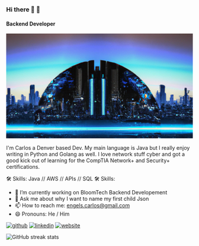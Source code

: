 ### Hi there 👋	:robot:
#### Backend Developer
![Backend Developer](https://github.com/carlosengels/carlosengels/blob/main/background_landscape.png)

I'm Carlos a Denver based Dev. My main language is Java but I really enjoy writing in Python and Golang as well. I love network stuff cyber and got a good kick out of learning for the CompTIA Network+ and Security+ certifications.

:hammer_and_wrench: Skills: Java // AWS // APIs // SQL :hammer_and_wrench: Skills:

- 🔭 I’m currently working on BloomTech Backend Developement 
- 💬 Ask me about why I want to name my first child Json 
- 📫 How to reach me: engels.carlos@gmail.com 
- 😄 Pronouns: He / Him 


[<img src='https://cdn.jsdelivr.net/npm/simple-icons@3.0.1/icons/github.svg' alt='github' height='40'>](https://github.com/carlosengels)  [<img src='https://cdn.jsdelivr.net/npm/simple-icons@3.0.1/icons/linkedin.svg' alt='linkedin' height='40'>](https://www.linkedin.com/in/https://www.linkedin.com/in/carlos-engels-backend-developement//)  [<img src='https://cdn.jsdelivr.net/npm/simple-icons@3.0.1/icons/icloud.svg' alt='website' height='40'>](carlosengels.com)  

![GitHub streak stats](https://streak-stats.demolab.com/?user=carlosengels)  

